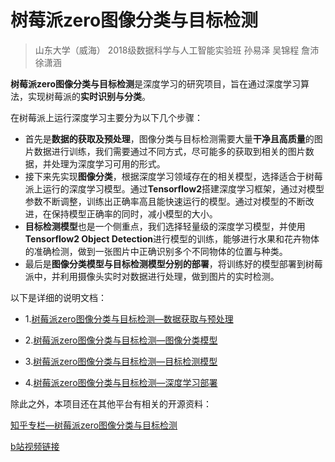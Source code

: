 # 树莓派zero图像分类与目标检测

> 山东大学（威海） 2018级数据科学与人工智能实验班
> 孙易泽 吴锦程 詹沛 徐潇涵

**树莓派zero图像分类与目标检测**是深度学习的研究项目，旨在通过深度学习算法，实现树莓派的**实时识别与分类**。

在树莓派上运行深度学习主要分为以下几个步骤：

+ 首先是**数据的获取及预处理**，图像分类与目标检测需要大量**干净且高质量**的图片数据进行训练，我们需要通过不同方式，尽可能多的获取到相关的图片数据，并处理为深度学习可用的形式。
+ 接下来先实现**图像分类**，根据深度学习领域存在的相关模型，选择适合于树莓派上运行的深度学习模型。通过**Tensorflow2**搭建深度学习框架，通过对模型参数不断调整，训练出正确率高且能快速运行的模型。通过对模型的不断改进，在保持模型正确率的同时，减小模型的大小。
+ **目标检测模型**也是一个侧重点，我们选择轻量级的深度学习模型，并使用**Tensorflow2 Object Detection**进行模型的训练，能够进行水果和花卉物体的准确检测，做到一张图片中正确识别多个不同物体的位置与种类。
+ 最后是**图像分类模型与目标检测模型分别的部署**，将训练好的模型部署到树莓派中，并利用摄像头实时对数据进行处理，做到图片的实时检测。

以下是详细的说明文档：

+ 1.[树莓派zero图像分类与目标检测—数据获取与预处理](https://github.com/Sun-Yize-SDUWH/Deep-Learning-On-Raspberry-Pi-Zero/blob/master/Document/part1.md)

+ 2.[树莓派zero图像分类与目标检测—图像分类模型](https://github.com/Sun-Yize-SDUWH/Deep-Learning-On-Raspberry-Pi-Zero/blob/master/Document/part1.md)

+ 3.[树莓派zero图像分类与目标检测—目标检测模型](https://github.com/Sun-Yize-SDUWH/Deep-Learning-On-Raspberry-Pi-Zero/blob/master/Document/part1.md)

+ 4.[树莓派zero图像分类与目标检测—深度学习部署](https://github.com/Sun-Yize-SDUWH/Deep-Learning-On-Raspberry-Pi-Zero/blob/master/Document/part1.md)

除此之外，本项目还在其他平台有相关的开源资料：

[知乎专栏—树莓派zero图像分类与目标检测](https://www.zhihu.com/column/c_1326223429637902336)

[b站视频链接](https://www.bilibili.com/video/BV12a4y1n7MW)

